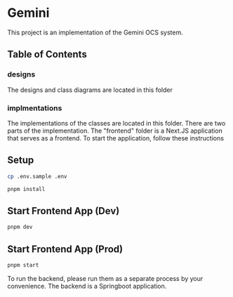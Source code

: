 # Gemini 

This project is an implementation of the Gemini OCS system. 

## Table of Contents

### designs
The designs and class diagrams are located in this folder

### implmentations 
The implementations of the classes are located in this folder. There are two parts of the implementation. The "frontend" folder is
a Next.JS application that serves as a frontend. To start the application, follow these instructions

## Setup

```bash
cp .env.sample .env

pnpm install
```

## Start Frontend App (Dev)

```bash
pnpm dev
```

## Start Frontend App (Prod)

```bash
pnpm start
```

To run the backend, please run them as a separate process by your convenience. The backend is a Springboot application.

